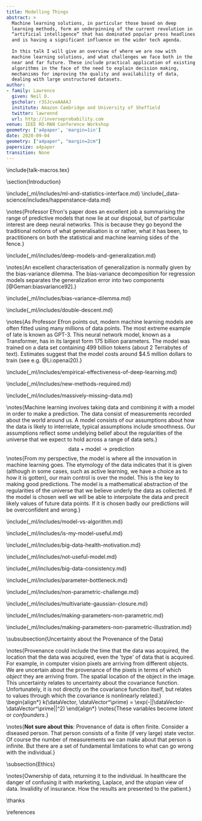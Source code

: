 ```yaml
---
title: Modelling Things
abstract: >
  Machine learning solutions, in particular those based on deep
  learning methods, form an underpinning of the current revolution in
  “artificial intelligence” that has dominated popular press headlines
  and is having a significant influence on the wider tech agenda.
  
  In this talk I will give an overview of where we are now with
  machine learning solutions, and what challenges we face both in the
  near and far future. These include practical application of existing
  algorithms in the face of the need to explain decision making,
  mechanisms for improving the quality and availability of data,
  dealing with large unstructured datasets.
author:
- family: Lawrence
  given: Neil D.
  gscholar: r3SJcvoAAAAJ
  institute: Amazon Cambridge and University of Sheffield
  twitter: lawrennd
  url: http://inverseprobability.com
venue: IEEE RO-MAN Conference Workshop
geometry: ['a4paper', 'margin=1in']
date: 2020-09-04
geometry: ["a4paper", "margin=2cm"]
papersize: a4paper
transition: None
---
```


\include{talk-macros.tex}

\section{Introduction}

\include{_ml/includes/ml-and-statistics-interface.md}
\include{_data-science/includes/happenstance-data.md}

\notes{Professor Efron's paper does an excellent job a summarising the
range of predictive models that now lie at our disposal, but of
particular interest are deep neural networks. This is because they go
beyond the traditional notions of what generalisation is or rather,
what it has been, to practitioners on both the statistical and machine
learning sides of the fence.}

\include{_ml/includes/deep-models-and-generalization.md}

\notes{An excellent characterisation of generalization is normally
given by the bias-variance dilemma. The bias-variance decomposition
for regression models separates the generalization error into two
components [@Geman:biasvariance92].}

\include{_ml/includes/bias-variance-dilemma.md}

\include{_ml/includes/double-descent.md}

\notes{As Professor Efron points out, modern machine learning models
are often fitted using many millions of data points. The most extreme
example of late is known as GPT-3. This neural network model, known as
a Transformer, has in its largest form 175 billion parameters. The
model was trained on a data set containing 499 billion tokens (about 2
Terrabytes of text). Estimates suggest that the model costs around
$4.5 million dollars to train (see e.g. @Li:openai20).}

\include{_ml/includes/empirical-effectiveness-of-deep-learning.md}

\include{_ml/includes/new-methods-required.md}

\include{_ml/includes/massively-missing-data.md}

\notes{Machine learning involves taking data and combining it with a model in
order to make a prediction. The data consist of measurements recorded
about the world around us. A model consists of our assumptions about how
the data is likely to interrelate, typical assumptions include
smoothness. Our assumptions reflect some undelying belief about the
regularities of the universe that we expect to hold across a range of
data sets.}
$$
\text{data} + \text{model} \rightarrow \text{prediction}
$$
\notes{From my perspective, the model is where all the innovation in machine
learning goes. The etymology of the data indicates that it is given
(although in some cases, such as active learning, we have a choice as to
how it is gotten), our main control is over the model. This is the key
to making good predictions. The model is a mathematical abstraction of
the regularities of the universe that we believe underly the data as
collected. If the model is chosen well we will be able to interpolate
the data and precit likely values of future data points. If it is chosen
badly our predictions will be overconfident and wrong.}

\include{_ml/includes/model-vs-algorithm.md}

\include{_ml/includes/is-my-model-useful.md}

\include{_ml/includes/big-data-health-motivation.md}

\include{_ml/includes/not-useful-model.md}

\include{_ml/includes/big-data-consistency.md}

\include{_ml/includes/parameter-bottleneck.md}

\include{_ml/includes/non-parametric-challenge.md}

\include{_ml/includes/multivariate-gaussian-closure.md}

\include{_ml/includes/making-parameters-non-parametric.md}

\include{_ml/includes/making-parameters-non-parametric-illustration.md}



\subsubsection{Uncertainty about the Provenance of the Data}

\notes{Provenance could include the time that the data was acquired, the
location that the data was acquired, even the 'type' of data that is
acquired. For example, in computer vision pixels are arriving from
different objects. We are uncertain about the provenance of the pixels
in terms of which *object* they are arriving from. The spatial location
of the object in the image. This uncertainty relates to uncertainty
about the covariance function. Unfortunately, it is not directly on the
covariance function itself, but relates to values through which the
covariance is nonlinearly related.}
\begin{align*} 
k(\dataVector, \dataVector^\prime) = \exp(-||\dataVector-\dataVector^\prime||^2) 
\end{align*}
\notes{These variables become *latent* or *confounders*.}

\notes{**Not sure about this**: Provenance of data is often finite. Consider a
diseased person. That person consists of a finite (if very large) state
vector. Of course the number of measurements we can make about that
person is infinite. But there are a set of fundamental limitations to
what can go wrong with the individual.}


\subsection{Ethics}


\notes{Ownership of data, returning it to the individual. In healthcare the
danger of confusing it with marketing, Laplace, and the utopian view of
data. Invalidity of insurance. How the results are presented to the
patient.}


\thanks

\references
